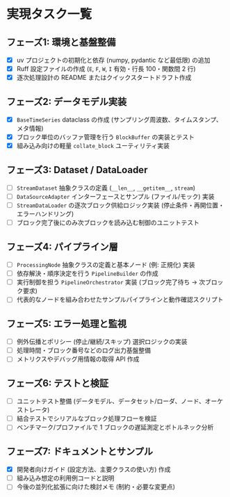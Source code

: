# 実現タスク一覧

## フェーズ1: 環境と基盤整備
- [x] uv プロジェクトの初期化と依存 (numpy, pydantic など最低限) の追加
- [x] Ruff 設定ファイルの作成 (`E`, `F`, `W`, `I` 有効・行長 100・関数間 2 行)
- [x] 逐次処理設計の README またはクイックスタートドラフト作成

## フェーズ2: データモデル実装
- [x] `BaseTimeSeries` dataclass の作成 (サンプリング周波数、タイムスタンプ、メタ情報)
- [x] ブロック単位のバッファ管理を行う `BlockBuffer` の実装とテスト
- [x] 組み込み向けの軽量 `collate_block` ユーティリティ実装

## フェーズ3: Dataset / DataLoader
- [ ] `StreamDataset` 抽象クラスの定義 (`__len__`, `__getitem__`, `stream`)
- [ ] `DataSourceAdapter` インターフェースとサンプル (ファイル/モック) 実装
- [ ] `StreamDataLoader` の逐次ブロック供給ロジック実装 (停止条件・再開位置・エラーハンドリング)
- [ ] ブロック完了後にのみ次ブロックを読み込む制御のユニットテスト

## フェーズ4: パイプライン層
- [ ] `ProcessingNode` 抽象クラスの定義と基本ノード (例: 正規化) 実装
- [ ] 依存解決・順序決定を行う `PipelineBuilder` の作成
- [ ] 実行制御を担う `PipelineOrchestrator` 実装 (ブロック完了待ち → 次ブロック要求)
- [ ] 代表的なノードを組み合わせたサンプルパイプラインと動作確認スクリプト

## フェーズ5: エラー処理と監視
- [ ] 例外伝播とポリシー (停止/継続/スキップ) 選択ロジックの実装
- [ ] 処理時間・ブロック番号などのログ出力基盤整備
- [ ] メトリクスやデバッグ用情報の取得 API 作成

## フェーズ6: テストと検証
- [ ] ユニットテスト整備 (データモデル、データセット/ローダ、ノード、オーケストレータ)
- [ ] 結合テストでシリアルなブロック処理フローを検証
- [ ] ベンチマーク/プロファイルで 1 ブロックの遅延測定とボトルネック分析

## フェーズ7: ドキュメントとサンプル
- [x] 開発者向けガイド (設定方法、主要クラスの使い方) 作成
- [ ] 組み込み想定の利用例コードと説明
- [ ] 今後の並列化拡張に向けた検討メモ (制約・必要な変更点)
